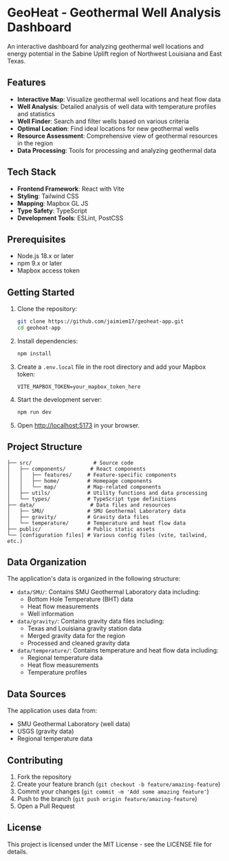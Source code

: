 # GeoHeat - Geothermal Well Analysis Dashboard

An interactive dashboard for analyzing geothermal well locations and energy potential in the Sabine Uplift region of Northwest Louisiana and East Texas.

## Features

- **Interactive Map**: Visualize geothermal well locations and heat flow data
- **Well Analysis**: Detailed analysis of well data with temperature profiles and statistics
- **Well Finder**: Search and filter wells based on various criteria
- **Optimal Location**: Find ideal locations for new geothermal wells
- **Resource Assessment**: Comprehensive view of geothermal resources in the region
- **Data Processing**: Tools for processing and analyzing geothermal data

## Tech Stack

- **Frontend Framework**: React with Vite
- **Styling**: Tailwind CSS
- **Mapping**: Mapbox GL JS
- **Type Safety**: TypeScript
- **Development Tools**: ESLint, PostCSS

## Prerequisites

- Node.js 18.x or later
- npm 9.x or later
- Mapbox access token

## Getting Started

1. Clone the repository:

   ```bash
   git clone https://github.com/jaimiem17/geoheat-app.git
   cd geoheat-app
   ```

2. Install dependencies:

   ```bash
   npm install
   ```

3. Create a `.env.local` file in the root directory and add your Mapbox token:

   ```
   VITE_MAPBOX_TOKEN=your_mapbox_token_here
   ```

4. Start the development server:

   ```bash
   npm run dev
   ```

5. Open [http://localhost:5173](http://localhost:5173) in your browser.

## Project Structure

```
├── src/                    # Source code
│   ├── components/        # React components
│   │   ├── features/     # Feature-specific components
│   │   ├── home/         # Homepage components
│   │   └── map/          # Map-related components
│   ├── utils/            # Utility functions and data processing
│   └── types/            # TypeScript type definitions
├── data/                  # Data files and resources
│   ├── SMU/              # SMU Geothermal Laboratory data
│   ├── gravity/          # Gravity data files
│   └── temperature/      # Temperature and heat flow data
├── public/               # Public static assets
└── [configuration files] # Various config files (vite, tailwind, etc.)
```

## Data Organization

The application's data is organized in the following structure:

- `data/SMU/`: Contains SMU Geothermal Laboratory data including:
  - Bottom Hole Temperature (BHT) data
  - Heat flow measurements
  - Well information
- `data/gravity/`: Contains gravity data files including:
  - Texas and Louisiana gravity station data
  - Merged gravity data for the region
  - Processed and cleaned gravity data
- `data/temperature/`: Contains temperature and heat flow data including:
  - Regional temperature data
  - Heat flow measurements
  - Temperature profiles

## Data Sources

The application uses data from:

- SMU Geothermal Laboratory (well data)
- USGS (gravity data)
- Regional temperature data

## Contributing

1. Fork the repository
2. Create your feature branch (`git checkout -b feature/amazing-feature`)
3. Commit your changes (`git commit -m 'Add some amazing feature'`)
4. Push to the branch (`git push origin feature/amazing-feature`)
5. Open a Pull Request

## License

This project is licensed under the MIT License - see the LICENSE file for details.
